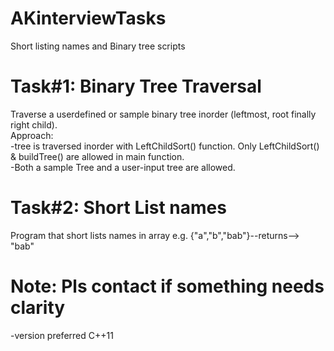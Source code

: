 # AKinterviewTasks
Short listing names and Binary tree scripts

# Task#1: Binary Tree Traversal
Traverse a userdefined or sample binary tree inorder (leftmost, root finally right child).<br/>
  Approach:<br/>
    -tree is traversed inorder with LeftChildSort() function. Only LeftChildSort() & buildTree() are allowed in main 
     function.<br/>
    -Both a sample Tree and a user-input tree are allowed.<br/>
  
# Task#2: Short List names
Program that short lists names in array e.g. {"a","b","bab"}--returns--> "bab"
  
# Note: Pls contact if something needs clarity
  -version preferred C++11
 
